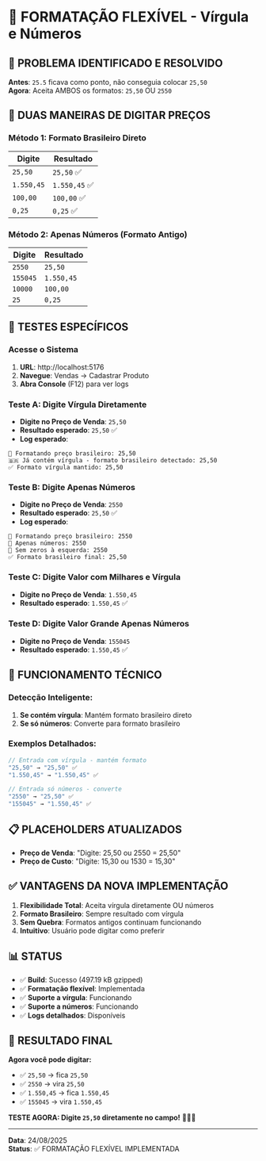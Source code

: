 # 🔄 FORMATAÇÃO FLEXÍVEL - Vírgula e Números

## 🚨 PROBLEMA IDENTIFICADO E RESOLVIDO
**Antes**: `25.5` ficava como ponto, não conseguia colocar `25,50`  
**Agora**: Aceita AMBOS os formatos: `25,50` OU `2550`

## 🎯 DUAS MANEIRAS DE DIGITAR PREÇOS

### Método 1: Formato Brasileiro Direto
| Digite | Resultado | 
|--------|-----------|
| `25,50` | `25,50` ✅ |
| `1.550,45` | `1.550,45` ✅ |
| `100,00` | `100,00` ✅ |
| `0,25` | `0,25` ✅ |

### Método 2: Apenas Números (Formato Antigo)
| Digite | Resultado |
|--------|-----------|
| `2550` | `25,50` |
| `155045` | `1.550,45` |
| `10000` | `100,00` |
| `25` | `0,25` |

## 🧪 TESTES ESPECÍFICOS

### Acesse o Sistema
1. **URL**: http://localhost:5176
2. **Navegue**: Vendas → Cadastrar Produto
3. **Abra Console** (F12) para ver logs

### Teste A: Digite Vírgula Diretamente
- **Digite no Preço de Venda**: `25,50`
- **Resultado esperado**: `25,50` ✅
- **Log esperado**: 
```
📝 Formatando preço brasileiro: 25,50
🇧🇷 Já contém vírgula - formato brasileiro detectado: 25,50
✅ Formato vírgula mantido: 25,50
```

### Teste B: Digite Apenas Números
- **Digite no Preço de Venda**: `2550`
- **Resultado esperado**: `25,50` ✅
- **Log esperado**: 
```
📝 Formatando preço brasileiro: 2550
🔢 Apenas números: 2550
🧹 Sem zeros à esquerda: 2550
✅ Formato brasileiro final: 25,50
```

### Teste C: Digite Valor com Milhares e Vírgula
- **Digite no Preço de Venda**: `1.550,45`
- **Resultado esperado**: `1.550,45` ✅

### Teste D: Digite Valor Grande Apenas Números
- **Digite no Preço de Venda**: `155045`
- **Resultado esperado**: `1.550,45` ✅

## 🔧 FUNCIONAMENTO TÉCNICO

### Detecção Inteligente:
1. **Se contém vírgula**: Mantém formato brasileiro direto
2. **Se só números**: Converte para formato brasileiro

### Exemplos Detalhados:
```typescript
// Entrada com vírgula - mantém formato
"25,50" → "25,50" ✅
"1.550,45" → "1.550,45" ✅

// Entrada só números - converte
"2550" → "25,50" ✅
"155045" → "1.550,45" ✅
```

## 📋 PLACEHOLDERS ATUALIZADOS

- **Preço de Venda**: "Digite: 25,50 ou 2550 = 25,50"
- **Preço de Custo**: "Digite: 15,30 ou 1530 = 15,30"

## ✅ VANTAGENS DA NOVA IMPLEMENTAÇÃO

1. **Flexibilidade Total**: Aceita vírgula diretamente OU números
2. **Formato Brasileiro**: Sempre resultado com vírgula
3. **Sem Quebra**: Formatos antigos continuam funcionando
4. **Intuitivo**: Usuário pode digitar como preferir

## 📊 STATUS
- ✅ **Build**: Sucesso (497.19 kB gzipped)
- ✅ **Formatação flexível**: Implementada
- ✅ **Suporte a vírgula**: Funcionando
- ✅ **Suporte a números**: Funcionando
- ✅ **Logs detalhados**: Disponíveis

## 🎉 RESULTADO FINAL

**Agora você pode digitar:**
- ✅ `25,50` → fica `25,50`
- ✅ `2550` → vira `25,50`
- ✅ `1.550,45` → fica `1.550,45`
- ✅ `155045` → vira `1.550,45`

**TESTE AGORA: Digite `25,50` diretamente no campo!** 🚀🇧🇷

---
**Data**: 24/08/2025  
**Status**: ✅ FORMATAÇÃO FLEXÍVEL IMPLEMENTADA
